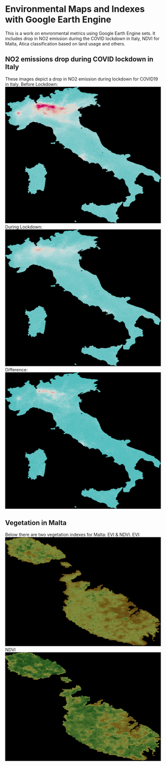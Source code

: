 # Environmental Maps and Indexes with Google Earth Engine
This is a work on envronmental metrics using Google Earth Engine sets. It includes drop in NO2 emission during the COVID lockdown in Italy, NDVI for Malta, Atica classification based on land usage and others.

## NO2 emissions drop during COVID lockdown in Italy
These images depict a drop in NO2 emission during lockdown for COVID19 in Italy.
Before Lockdown:
![ITALY 2019 NO2](images/Nitrogen_Dioxide_Concentration_Italy_2019.tif)
During Lockdown:
![ITALY 2020 NO2](images/Nitrogen_Dioxide_Concentration_Italy_2020.tif)
Difference:
![DIFFERENCE](images/Nitrogen_Dioxide_Concentration_Italy_Difference.tif)

## Vegetation in Malta
Below there are two vegetation indexes for Malta: EVI & NDVI.
EVI:
![Malta EVI](images/EVI_MALTA_2020.tif)
NDVI
![Malta NDVI](images/NDVI_MALTA_2020.tif)
